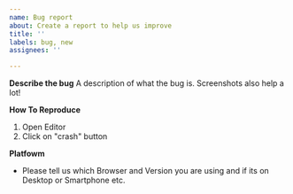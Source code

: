 ```yaml
---
name: Bug report
about: Create a report to help us improve
title: ''
labels: bug, new
assignees: ''

---
```


**Describe the bug**
A description of what the bug is. Screenshots also help a lot!

**How To Reproduce**
1. Open Editor
2. Click on "crash" button

**Platfowm**
 - Please tell us which Browser and Version you are using and if its on Desktop or Smartphone etc.

